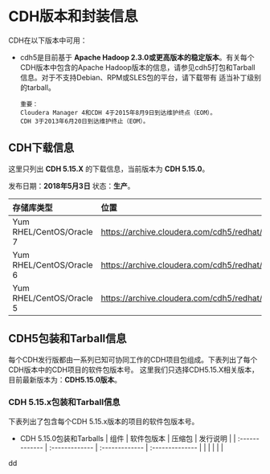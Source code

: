CDH版本和封装信息
================================================================================
CDH在以下版本中可用：
+ cdh5是目前基于 **Apache Hadoop 2.3.0或更高版本的稳定版本**。有关每个CDH版本中包含的Apache
Hadoop版本的信息，请参见cdh5打包和Tarball信息。对于不支持Debian、RPM或SLES包的平台，请下载带有
适当补丁级别的tarball。
    ```
    重要：
    Cloudera Manager 4和CDH 4于2015年8月9日到达维护终点（EOM）。
    CDH 3于2013年6月20日到达维护终止（EOM）。
    ```

## CDH下载信息
这里只列出 **CDH 5.15.X** 的下载信息，当前版本为 **CDH 5.15.0**。

发布日期：**2018年5月3日** 状态：**生产**。

| 存储库类型 | 位置 | Repo文件 |
| :------------- | :------------- | :-------------- |
| Yum RHEL/CentOS/Oracle 7 | https://archive.cloudera.com/cdh5/redhat/7/x86_64/cdh/5.15.0/ | https://archive.cloudera.com/cdh5/redhat/7/x86_64/cdh/cloudera-cdh5.repo |
| Yum RHEL/CentOS/Oracle 6 | https://archive.cloudera.com/cdh5/redhat/6/x86_64/cdh/5.15.0/ | https://archive.cloudera.com/cdh5/redhat/6/x86_64/cdh/cloudera-cdh5.repo |
| Yum RHEL/CentOS/Oracle 5 | https://archive.cloudera.com/cdh5/redhat/5/x86_64/cdh/5.15.0/ | https://archive.cloudera.com/cdh5/redhat/5/x86_64/cdh/cloudera-cdh5.repo |

## CDH5包装和Tarball信息
每个CDH发行版都由一系列已知可协同工作的CDH项目包组成。下表列出了每个CDH版本中的CDH项目的软件包版本号。
这里我们只选择CDH5.15.X相关版本，目前最新版本为：**CDH5.15.0版本**。

### CDH 5.15.x包装和Tarball信息
下表列出了包含每个CDH 5.15.x版本的项目的软件包版本号。
+ CDH 5.15.0包装和Tarballs
  | 组件 | 软件包版本 | 压缩包 | 发行说明 |
  | :------------- | :------------- | :------------- | :-------------- |
  |  |  |  |  |






































dd
